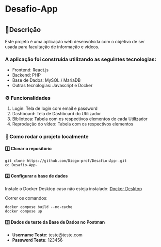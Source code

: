 <h1>Desafio-App<h1>
<h2>📌Descrição</h2>

Este projeto é uma aplicação web desenvolvida com o objetivo de ser usada para facultação de informação e videos. 

<h3>A aplicação foi construída utilizando as seguintes tecnologias:</h3>
    <ul>
        <li>Frontend: React.js</li>
        <li>Backend: PHP</li>
        <li>Base de Dados: MySQL / MariaDB</li>
        <li>Outras tecnologias: Javascript e Docker</li>
    </ul>

<h3>⚙️ Funcionalidades</h3>
    <ol>
        <li>Login: Tela de login com email e password</li>
        <li>Dashboard: Tela de Dashboard do Utilizador</li>
        <li>Biblioteca: Tabela com os respectivos elementos de cada Utilizador</li>
        <li>Reprodução do vídeo: Tabela com os respectivos elementos</li>
    </ol>

<div>
<h3>🚀 Como rodar o projeto localmente</h3>
<h4>1️⃣ Clonar o repositório</h4>
      <pre><code>git clone https://github.com/Diogo-prof/Desafio-App-.git
cd Desafio-App-</code></pre>
</div>


<div>
    <h4>2️⃣ Configurar a base de dados</h4>
      <p>Instale o Docker Desktop caso não esteja instalado: <a href="https://www.docker.com/products/docker-desktop/" target="_blank">Docker Desktop</a></p>
      <p>Correr os comandos:</p>
      <pre><code>docker compose build --no-cache
docker compose up</code></pre>
</div>

<div>
<h4>3️⃣ Dados de teste da Base de Dados no Postman</h4>
      <ul>
        <li><strong>Username Teste:</strong> teste@teste.com</li>
        <li><strong>Password Teste:</strong> 123456</li>
      </ul>
</div>




